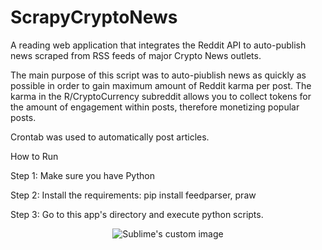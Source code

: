 # ScrapyCryptoNews

A reading web application that integrates the Reddit API to auto-publish news scraped from RSS feeds of major Crypto News outlets.

The main purpose of this script was to auto-piublish news as quickly as possible in order to gain maximum amount of Reddit karma per post. The karma in the R/CryptoCurrency subreddit allows you to collect tokens for the amount of engagement within posts, therefore monetizing popular posts.

Crontab was used to automatically post articles.

How to Run

Step 1: Make sure you have Python

Step 2: Install the requirements: pip install feedparser, praw

Step 3: Go to this app's directory and execute python scripts.

<p align="center">
  <img src="/Users/Evan/Desktop/github/ScrapyCryptoNews/Screen_Shot_2021-11-17_at_12.14.55_PM.png" alt="Sublime's custom image"/>
</p>
